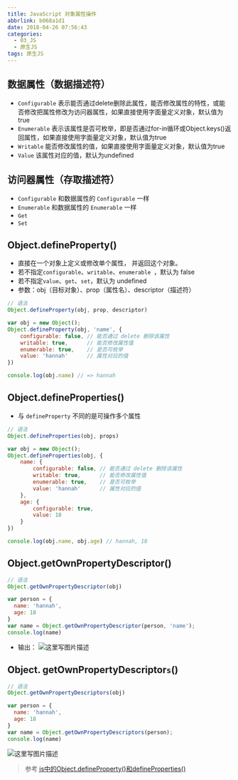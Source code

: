 ```yaml
---
title: JavaScript 对象属性操作
abbrlink: b068a1d1
date: 2018-04-26 07:56:43
categories:
  - 03_JS
  - 原生JS
tags: 原生JS
---
```


## 数据属性（数据描述符）

- `Configurable` 表示能否通过delete删除此属性，能否修改属性的特性，或能否修改把属性修改为访问器属性，如果直接使用字面量定义对象，默认值为true
- `Enumerable` 表示该属性是否可枚举，即是否通过for-in循环或Object.keys()返回属性，如果直接使用字面量定义对象，默认值为true
- `Writable` 能否修改属性的值，如果直接使用字面量定义对象，默认值为true
- `Value` 该属性对应的值，默认为undefined

## 访问器属性（存取描述符）

- `Configurable`  和数据属性的 `Configurable` 一样
- `Enumerable`  和数据属性的 `Enumerable` 一样
- `Get`
- `Set`

## Object.defineProperty()
- 直接在一个对象上定义或修改单个属性， 并返回这个对象。
- 若不指定`configurable`、`writable`、`enumerable `，默认为 false
- 若不指定`value`、`get`、`set`，默认为 undefined
- 参数：obj（目标对象）、prop（属性名）、descriptor（描述符）

```javascript
// 语法
Object.defineProperty(obj, prop, descriptor)

var obj = new Object();
Object.defineProperty(obj, 'name', {
    configurable: false, // 能否通过 delete 删除该属性
    writable: true,      // 能否修改属性值
    enumerable: true,    // 是否可枚举
    value: 'hannah'      // 属性对应的值
})

console.log(obj.name) // => hannah
```
## Object.defineProperties()
- 与 `defineProperty` 不同的是可操作多个属性
```javascript
// 语法
Object.defineProperties(obj, props)

var obj = new Object();
Object.defineProperties(obj, {
    name: {
        configurable: false, // 能否通过 delete 删除该属性
        writable: true,      // 能否修改属性值
        enumerable: true,    // 是否可枚举
        value: 'hannah'      // 属性对应的值
    },
    age: {
        configurable: true,
        value: 18
    }
})

console.log(obj.name, obj.age) // hannah, 18
```
## Object.getOwnPropertyDescriptor()
```javascript
// 语法
Object.getOwnPropertyDescriptor(obj)

var person = {
  name: 'hannah',
  age: 18
}
var name = Object.getOwnPropertyDescriptor(person, 'name');
console.log(name)
```
- 输出：
![这里写图片描述](https://wildye.cn/static/images/blog/b068a1d1/01.jpg)
## Object. getOwnPropertyDescriptor`s`()
```javascript
// 语法
Object.getOwnPropertyDescriptors(obj)

var person = {
  name: 'hannah',
  age: 18
}
var name = Object.getOwnPropertyDescriptors(person);
console.log(name)
```
![这里写图片描述](https://wildye.cn/static/images/blog/b068a1d1/02.jpg)

>参考
>[js中的Object.defineProperty()和defineProperties()](https://segmentfault.com/a/1190000011294519#articleHeader22)